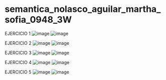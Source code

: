 # semantica_nolasco_aguilar_martha_sofia_0948_3W
EJERCICIO 1
![image](https://github.com/user-attachments/assets/0a4f2a78-0319-49b1-a283-9cb466c1d739)
![image](https://github.com/user-attachments/assets/7056a1c4-41d2-4970-ade5-57592e34bd69)

EJERCICIO 2 
![image](https://github.com/user-attachments/assets/6c71e1c9-36a9-44ff-a497-2631979de344)
![image](https://github.com/user-attachments/assets/c2cebb1f-f87e-4db5-bb8b-077558662cae)

EJERCICIO 3 
![image](https://github.com/user-attachments/assets/f5609a69-3312-43d0-9eb7-0eb340085464)
![image](https://github.com/user-attachments/assets/d8c0994e-d55a-4d38-8f5c-1332ba2dc15b)

EJERCICIO 4
![image](https://github.com/user-attachments/assets/312368b6-2526-4ece-8765-cef852af9856)
![image](https://github.com/user-attachments/assets/af760087-3938-43db-bb11-ab57a339df79)

EJERCICIO 5 
![image](https://github.com/user-attachments/assets/8f8e1448-a19c-4b4e-b803-b42981536e60)
![image](https://github.com/user-attachments/assets/d772c3b1-fb02-4749-93cf-bc9f3c9ad324)











